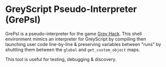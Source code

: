 <h1>GreyScript Pseudo-Interpreter (GrePsI)</h1>

GrePsI is a pseudo-interpreter for the game <a href="https://store.steampowered.com/app/605230/Grey_Hack/">Grey Hack</a>.  This shell environment mimics an interpreter for GreyScript by compiling then launching user code line-by-line & preserving variables between "runs" by shuttling them between the <code>global</code> and <code>get_custom_object</code> maps.

This tool is useful for testing, debugging & discovery.
